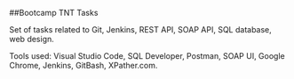 ##Bootcamp TNT Tasks

Set of tasks related to Git, Jenkins, REST API, SOAP API, SQL database, web design.

Tools used: Visual Studio Code, SQL Developer, Postman, SOAP UI, Google Chrome, Jenkins, GitBash, XPather.com.

